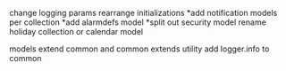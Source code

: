 change logging params
rearrange initializations
*add notification models per collection
*add alarmdefs model
*split out security model
rename holiday collection or calendar model

models extend common and common extends utility
    add logger.info to common